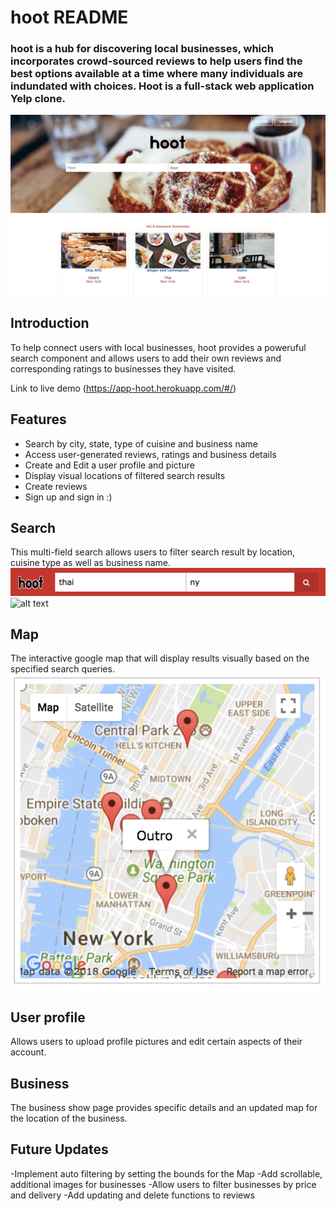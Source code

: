 # hoot README

### hoot is a hub for discovering local businesses, which incorporates crowd-sourced reviews to help users find the best options available at a time where many individuals are indundated with choices. Hoot is a full-stack web application Yelp clone.
![alt text](https://github.com/kmtownley/Hoot/blob/master/app/assets/images/hoot-frontpage.png "Logo Title Text 1")

## Introduction
  To help connect users with local businesses, hoot provides a poweruful search component and allows users to add their own reviews and corresponding ratings to businesses they have visited.

  Link to live demo (https://app-hoot.herokuapp.com/#/) 

## Features
- Search by city, state, type of cuisine and business name
- Access user-generated reviews, ratings and business details
- Create and Edit a user profile and picture
- Display visual locations of filtered search results
- Create reviews
- Sign up and sign in :)

## Search
  This multi-field search allows users to filter search result by location, cuisine type as well as business name.
  ![alt text](https://github.com/kmtownley/Hoot/blob/master/app/assets/images/multi-field-search.png "component 1")
  ![alt text](https://github.com/kmtownley/Hoot/blob/master/app/assets/images/search_results.png "component 1b")

## Map
 The interactive google map that will display results visually based on the specified search queries.  
 ![alt text](https://github.com/kmtownley/Hoot/blob/master/app/assets/images/readme_map.png "component 2")

## User profile
  Allows users to upload profile pictures and edit certain aspects of their account.

## Business
  The business show page provides specific details and an updated map for the location of the business.


## Future Updates
  -Implement auto filtering by setting the bounds for the Map
  -Add scrollable, additional images for businesses
  -Allow users to filter businesses by price and delivery
  -Add updating and delete functions to reviews
